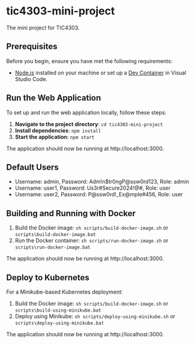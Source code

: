 # tic4303-mini-project

The mini project for TIC4303.

## Prerequisites

Before you begin, ensure you have met the following requirements:

- [Node.js](https://nodejs.org) installed on your machine or set up a [Dev Container](https://code.visualstudio.com/docs/devcontainers/containers) in Visual Studio Code.

## Run the Web Application

To set up and run the web application locally, follow these steps:

1. **Navigate to the project directory**: `cd tic4303-mini-project`
2. **Install dependencies**: `npm install`
3. **Start the application**: `npm start`

The application should now be running at http://localhost:3000.

## Default Users

- Username: admin, Password: Adm!n$tr0ngP@ssw0rd123, Role: admin
- Username: user1, Password: Us3r#Secure2024!@#, Role: user
- Username: user2, Password: P@ssw0rd!_Ex@mple#456, Role: user

## Building and Running with Docker

1. Build the Docker image: `sh scripts/build-docker-image.sh` or `scripts\build-docker-image.bat`
2. Run the Docker container: `sh scripts/run-docker-image.sh` or `scripts\run-docker-image.bat`

The application should now be running at http://localhost:3000.

## Deploy to Kubernetes

For a Minikube-based Kubernetes deployment:

1. Build the Docker image: `sh scripts/build-docker-image.sh` or `scripts\build-using-minikube.bat`
2. Deploy using Minikube: `sh scripts/deploy-using-minikube.sh` or `scripts\deploy-using-minikube.bat`

The application should now be running at http://localhost:3000.


